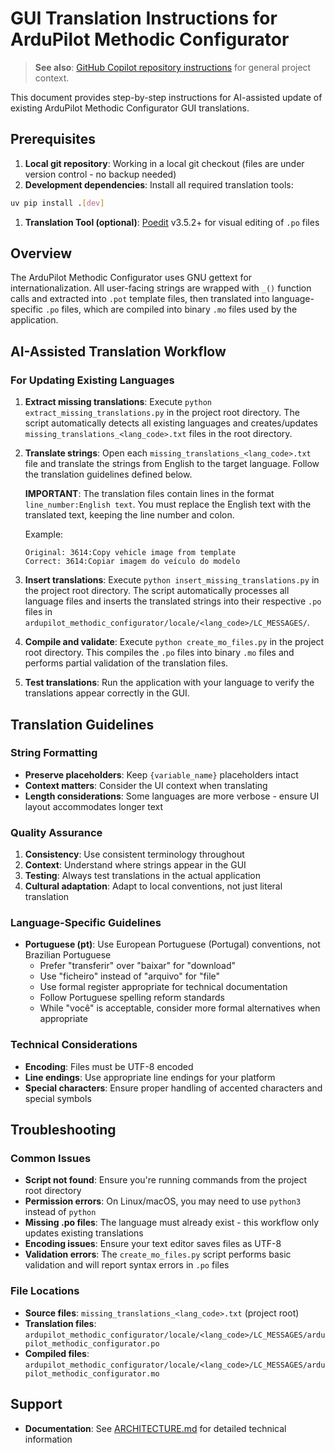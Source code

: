 # GUI Translation Instructions for ArduPilot Methodic Configurator

> **See also**: [GitHub Copilot repository instructions](../copilot-instructions.md) for general project context.

This document provides step-by-step instructions for AI-assisted update of existing ArduPilot Methodic Configurator GUI translations.

## Prerequisites

1. **Local git repository**: Working in a local git checkout (files are under version control - no backup needed)
1. **Development dependencies**: Install all required translation tools:

```bash
uv pip install .[dev]
```

1. **Translation Tool (optional)**: [Poedit](https://poedit.net/download) v3.5.2+ for visual editing of `.po` files

## Overview

The ArduPilot Methodic Configurator uses GNU gettext for internationalization.
All user-facing strings are wrapped with `_()` function calls and extracted into `.pot` template files,
then translated into language-specific `.po` files, which are compiled into binary `.mo` files used by the application.

## AI-Assisted Translation Workflow

### For Updating Existing Languages

1. **Extract missing translations**: Execute `python extract_missing_translations.py` in the project root directory.
   The script automatically detects all existing languages and creates/updates `missing_translations_<lang_code>.txt` files in the root directory.

1. **Translate strings**: Open each `missing_translations_<lang_code>.txt` file and translate the strings from English to the target language.
   Follow the translation guidelines defined below.

   **IMPORTANT**: The translation files contain lines in the format `line_number:English text`.
   You must replace the English text with the translated text, keeping the line number and colon.

   Example:

   ```text
   Original: 3614:Copy vehicle image from template
   Correct: 3614:Copiar imagem do veículo do modelo
   ```

1. **Insert translations**: Execute `python insert_missing_translations.py` in the project root directory.
   The script automatically processes all language files and inserts the translated strings into their respective `.po` files in `ardupilot_methodic_configurator/locale/<lang_code>/LC_MESSAGES/`.

1. **Compile and validate**: Execute `python create_mo_files.py` in the project root directory.
   This compiles the `.po` files into binary `.mo` files and performs partial validation of the translation files.

1. **Test translations**: Run the application with your language to verify the translations appear correctly in the GUI.

## Translation Guidelines

### String Formatting

- **Preserve placeholders**: Keep `{variable_name}` placeholders intact
- **Context matters**: Consider the UI context when translating
- **Length considerations**: Some languages are more verbose - ensure UI layout accommodates longer text

### Quality Assurance

1. **Consistency**: Use consistent terminology throughout
2. **Context**: Understand where strings appear in the GUI
3. **Testing**: Always test translations in the actual application
4. **Cultural adaptation**: Adapt to local conventions, not just literal translation

### Language-Specific Guidelines

- **Portuguese (pt)**: Use European Portuguese (Portugal) conventions, not Brazilian Portuguese
  - Prefer "transferir" over "baixar" for "download"
  - Use "ficheiro" instead of "arquivo" for "file"
  - Use formal register appropriate for technical documentation
  - Follow Portuguese spelling reform standards
  - While "você" is acceptable, consider more formal alternatives when appropriate

### Technical Considerations

- **Encoding**: Files must be UTF-8 encoded
- **Line endings**: Use appropriate line endings for your platform
- **Special characters**: Ensure proper handling of accented characters and special symbols

## Troubleshooting

### Common Issues

- **Script not found**: Ensure you're running commands from the project root directory
- **Permission errors**: On Linux/macOS, you may need to use `python3` instead of `python`
- **Missing .po files**: The language must already exist - this workflow only updates existing translations
- **Encoding issues**: Ensure your text editor saves files as UTF-8
- **Validation errors**: The `create_mo_files.py` script performs basic validation and will report syntax errors in `.po` files

### File Locations

- **Source files**: `missing_translations_<lang_code>.txt` (project root)
- **Translation files**: `ardupilot_methodic_configurator/locale/<lang_code>/LC_MESSAGES/ardupilot_methodic_configurator.po`
- **Compiled files**: `ardupilot_methodic_configurator/locale/<lang_code>/LC_MESSAGES/ardupilot_methodic_configurator.mo`

## Support

- **Documentation**: See [ARCHITECTURE.md](../../ARCHITECTURE.md) for detailed technical information
